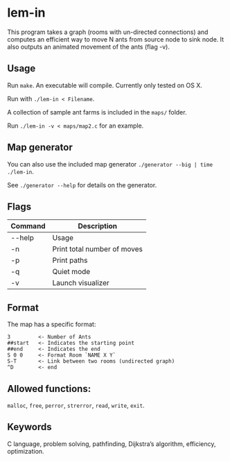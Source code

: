# lem-in
This program takes a graph (rooms with un-directed connections) and computes an efficient way to move N ants from source node to sink node. It also outputs an animated movement of the ants (flag -v).

## Usage
Run `make`. An executable will compile. Currently only tested on OS X.

Run with `./lem-in < Filename`.

A collection of sample ant farms is included in the `maps/` folder.

Run `./lem-in -v < maps/map2.c` for an example.

## Map generator

You can also use the included map generator `./generator --big | time ./lem-in`.

See `./generator --help` for details on the generator.

## Flags
| Command | Description |
| ------ | ------ |
| --help | Usage |
| -n | Print total number of moves |
| -p | Print paths |
| -q | Quiet mode |
| -v | Launch visualizer |

## Format
The map has a specific format:
```console
3         <- Number of Ants
##start   <- Indicates the starting point
##end     <- Indicates the end
S 0 0     <- Format Room `NAME X Y`
S-T       <- Link between two rooms (undirected graph)
^D        <- end
```

## Allowed functions:
`malloc`, `free`, `perror`, `strerror`, `read`, `write`, `exit`.
## Keywords
C language, problem solving, pathfinding, Dijkstra’s algorithm, efficiency, optimization.
